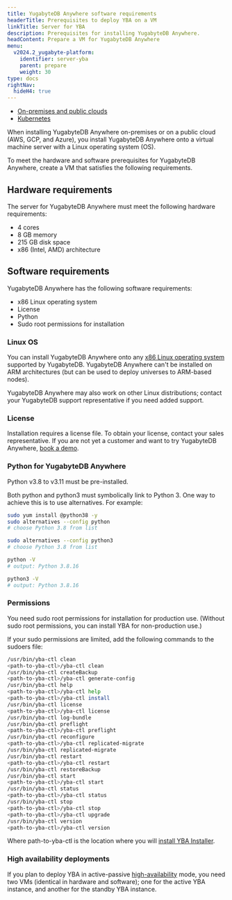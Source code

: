 ```yaml
---
title: YugabyteDB Anywhere software requirements
headerTitle: Prerequisites to deploy YBA on a VM
linkTitle: Server for YBA
description: Prerequisites for installing YugabyteDB Anywhere.
headContent: Prepare a VM for YugabyteDB Anywhere
menu:
  v2024.2_yugabyte-platform:
    identifier: server-yba
    parent: prepare
    weight: 30
type: docs
rightNav:
  hideH4: true
---
```


<ul class="nav nav-tabs-alt nav-tabs-yb">

  <li>
    <a href="../server-yba/" class="nav-link active">
      <i class="fa-solid fa-building"></i>On-premises and public clouds</a>
  </li>

  <li>
    <a href="../server-yba-kubernetes/" class="nav-link">
      <i class="fa-regular fa-dharmachakra" aria-hidden="true"></i>Kubernetes</a>
  </li>

</ul>

When installing YugabyteDB Anywhere on-premises or on a public cloud (AWS, GCP, and Azure), you install YugabyteDB Anywhere onto a virtual machine server with a Linux operating system (OS).

To meet the hardware and software prerequisites for YugabyteDB Anywhere, create a VM that satisfies the following requirements.

## Hardware requirements

The server for YugabyteDB Anywhere must meet the following hardware requirements:

- 4 cores
- 8 GB memory
- 215 GB disk space
- x86 (Intel, AMD) architecture

## Software requirements

YugabyteDB Anywhere has the following software requirements:

- x86 Linux operating system
- License
- Python
- Sudo root permissions for installation

### Linux OS

You can install YugabyteDB Anywhere onto any [x86 Linux operating system](../../../reference/configuration/operating-systems/) supported by YugabyteDB. YugabyteDB Anywhere can't be installed on ARM architectures (but can be used to deploy universes to ARM-based nodes).

YugabyteDB Anywhere may also work on other Linux distributions; contact your YugabyteDB support representative if you need added support.

### License

Installation requires a license file. To obtain your license, contact your sales representative. If you are not yet a customer and want to try YugabyteDB Anywhere, [book a demo](https://www.yugabyte.com/demo/).

### Python for YugabyteDB Anywhere

Python v3.8 to v3.11 must be pre-installed.

Both python and python3 must symbolically link to Python 3. One way to achieve this is to use alternatives. For example:

```sh
sudo yum install @python38 -y
sudo alternatives --config python
# choose Python 3.8 from list

sudo alternatives --config python3
# choose Python 3.8 from list

python -V
# output: Python 3.8.16

python3 -V
# output: Python 3.8.16
```

### Permissions

You need sudo root permissions for installation for production use. (Without sudo root permissions, you can install YBA for non-production use.)

If your sudo permissions are limited, add the following commands to the sudoers file:

```sh
/usr/bin/yba-ctl clean
<path-to-yba-ctl>/yba-ctl clean
/usr/bin/yba-ctl createBackup
<path-to-yba-ctl>/yba-ctl generate-config
/usr/bin/yba-ctl help
<path-to-yba-ctl>/yba-ctl help
<path-to-yba-ctl>/yba-ctl install
/usr/bin/yba-ctl license
<path-to-yba-ctl>/yba-ctl license
/usr/bin/yba-ctl log-bundle
/usr/bin/yba-ctl preflight
<path-to-yba-ctl>/yba-ctl preflight
/usr/bin/yba-ctl reconfigure
<path-to-yba-ctl>/yba-ctl replicated-migrate
/usr/bin/yba-ctl replicated-migrate
/usr/bin/yba-ctl restart
<path-to-yba-ctl>/yba-ctl restart
/usr/bin/yba-ctl restoreBackup
/usr/bin/yba-ctl start
<path-to-yba-ctl>/yba-ctl start
/usr/bin/yba-ctl status
<path-to-yba-ctl>/yba-ctl status
/usr/bin/yba-ctl stop
<path-to-yba-ctl>/yba-ctl stop
<path-to-yba-ctl>/yba-ctl upgrade
/usr/bin/yba-ctl version
<path-to-yba-ctl>/yba-ctl version
```

Where path-to-yba-ctl is the location where you will [install YBA Installer](../../install-yugabyte-platform/install-software/installer/#download-yba-installer).

### High availability deployments

If you plan to deploy YBA in active-passive [high-availability](../../administer-yugabyte-platform/high-availability/) mode, you need two VMs (identical in hardware and software); one for the active YBA instance, and another for the standby YBA instance.
